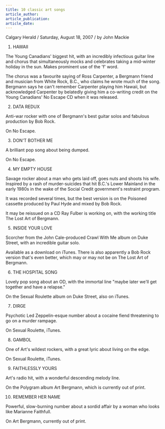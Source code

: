 ```yaml
---
title: 10 classic art songs
article_author:
article_publication:
article_date:
---
```

Calgary Herald / Saturday, August 18, 2007 / by John Mackie  
  
1. HAWAII  
  
The Young Canadians' biggest hit, with an incredibly infectious guitar line and chorus that simultaneously mocks and celebrates taking a mid-winter holiday in the sun. Makes prominent use of the 'f' word.  
  
The chorus was a favourite saying of Ross Carpenter, a Bergmann friend and musician from White Rock, B.C., who claims he wrote much of the song. Bergmann says he can't remember Carpenter playing him Hawaii, but acknowledged Carpenter by belatedly giving him a co-writing credit on the Young Canadians' No Escape CD when it was released.  
  
2. DATA REDUX  
  
Anti-war rocker with one of Bergmann's best guitar solos and fabulous production by Bob Rock.  
  
On No Escape.  
  
3. DON'T BOTHER ME  
  
A brilliant pop song about being dumped.  
  
On No Escape.  
  
4. MY EMPTY HOUSE  
  
Savage rocker about a man who gets laid off, goes nuts and shoots his wife. Inspired by a rash of murder-suicides that hit B.C.'s Lower Mainland in the early 1980s in the wake of the Social Credit government's restraint program.  
  
It was recorded several times, but the best version is on the Poisoned cassette produced by Paul Hyde and mixed by Bob Rock.  
  
It may be reissued on a CD Ray Fulber is working on, with the working title The Lost Art of Bergmann.  
  
5. INSIDE YOUR LOVE  
  
Scorcher from the John Cale-produced Crawl With Me album on Duke Street, with an incredible guitar solo.  
  
Available as a download on iTunes. There is also apparently a Bob Rock version that's even better, which may or may not be on The Lost Art of Bergmann.  
  
6. THE HOSPITAL SONG  
  
Lovely pop song about an OD, with the immortal line "maybe later we'll get together and have a relapse."  
  
On the Sexual Roulette album on Duke Street, also on iTunes.  
  
7. DIRGE  
  
Psychotic Led Zeppelin-esque number about a cocaine fiend threatening to go on a murder rampage.  
  
On Sexual Roulette, iTunes.  
  
8. GAMBOL  
  
One of Art's wildest rockers, with a great lyric about living on the edge.  
  
On Sexual Roulette, iTunes.  
  
9. FAITHLESSLY YOURS  
  
Art's radio hit, with a wonderful descending melody line.  
  
On the Polygram album Art Bergmann, which is currently out of print.  
  
10. REMEMBER HER NAME  
  
Powerful, slow-burning number about a sordid affair by a woman who looks like Marianne Faithfull.  
  
On Art Bergmann, currently out of print.  
